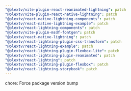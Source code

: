 ```yaml
---
"@plextv/vite-plugin-react-reanimated-lightning": patch
"@plextv/vite-plugin-react-native-lightning": patch
"@plextv/react-native-lightning-components": patch
"@plextv/react-native-lightning-example": patch
"@plextv/react-lightning-components": patch
"@plextv/vite-plugin-msdf-fontgen": patch
"@plextv/react-native-lightning": patch
"@plextv/react-lightning-plugin-css-transform": patch
"@plextv/react-lightning-example": patch
"@plextv/react-lightning-plugin-flexbox-lite": patch
"@plextv/react-lightning-plugin-reanimated": patch
"@plextv/react-lightning": patch
"@plextv/react-lightning-plugin-flexbox": patch
"@plextv/react-lightning-storybook": patch
---
```


chore: Force package version bump
